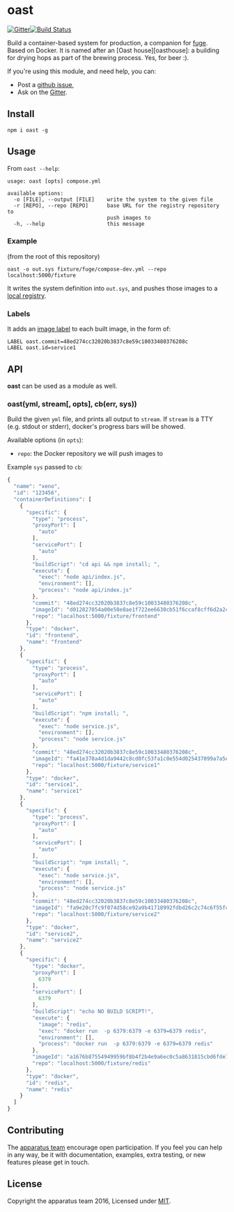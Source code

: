 # oast
[![Gitter][gitter-badge]][gitter-url][![Build Status][travis-badge]][travis-url]

Build a container-based system for production, a companion for [fuge][fuge]. Based on Docker.
It is named after an [Oast house][oasthouse]: a building for drying hops
as part of the brewing process. Yes, for beer :).

If you're using this module, and need help, you can:

- Post a [github issue][],
- Ask on the [Gitter][gitter-url].

## Install

```
npm i oast -g
```

## Usage

From `oast --help`:

```
usage: oast [opts] compose.yml

available options:
  -o [FILE], --output [FILE]    write the system to the given file
  -r [REPO], --repo [REPO]      base URL for the registry repository to
                                push images to
  -h, --help                    this message
```

### Example

(from the root of this repository)

```
oast -o out.sys fixture/fuge/compose-dev.yml --repo localhost:5000/fixture
```

It writes the system definition into `out.sys`, and pushes those images
to a [local registry](https://docs.docker.com/registry/).

### Labels

It adds an [image label][docker-labels] to each built image, in the
form of:

```
LABEL oast.commit=48ed274cc32020b3837c8e59c10033480376208c
LABEL oast.id=service1
```

## API

__oast__ can be used as a module as well.

### oast(yml, stream[, opts], cb(err, sys))

Build the given `yml` file, and prints all output to `stream`.
If `stream` is a TTY (e.g. stdout or stderr), docker's progress bars
will be showed.

Available options (in `opts`):

* `repo`: the Docker repository we will push images to

Example `sys` passed to `cb`:

```js
{
  "name": "xeno",
  "id": "123456",
  "containerDefinitions": [
    {
      "specific": {
        "type": "process",
        "proxyPort": [
          "auto"
        ],
        "servicePort": [
          "auto"
        ],
        "buildScript": "cd api && npm install; ",
        "execute": {
          "exec": "node api/index.js",
          "environment": [],
          "process": "node api/index.js"
        },
        "commit": "48ed274cc32020b3837c8e59c10033480376208c",
        "imageId": "d012827054a00e50e8ae1f722ee6630cb51f6ccaf8cff6d2a2c14dea39d5e2a6",
        "repo": "localhost:5000/fixture/frontend"
      },
      "type": "docker",
      "id": "frontend",
      "name": "frontend"
    },
    {
      "specific": {
        "type": "process",
        "proxyPort": [
          "auto"
        ],
        "servicePort": [
          "auto"
        ],
        "buildScript": "npm install; ",
        "execute": {
          "exec": "node service.js",
          "environment": [],
          "process": "node service.js"
        },
        "commit": "48ed274cc32020b3837c8e59c10033480376208c",
        "imageId": "fa41e378a4d1da9442c8cd0fc53fa1c0e554d025437099a7a5e851bf572decb4",
        "repo": "localhost:5000/fixture/service1"
      },
      "type": "docker",
      "id": "service1",
      "name": "service1"
    },
    {
      "specific": {
        "type": "process",
        "proxyPort": [
          "auto"
        ],
        "servicePort": [
          "auto"
        ],
        "buildScript": "npm install; ",
        "execute": {
          "exec": "node service.js",
          "environment": [],
          "process": "node service.js"
        },
        "commit": "48ed274cc32020b3837c8e59c10033480376208c",
        "imageId": "fa9e20c7fc9f074d58ce92a9b41718992fdbd26c2c74c6f55fdbac8078450df5",
        "repo": "localhost:5000/fixture/service2"
      },
      "type": "docker",
      "id": "service2",
      "name": "service2"
    },
    {
      "specific": {
        "type": "docker",
        "proxyPort": [
          6379
        ],
        "servicePort": [
          6379
        ],
        "buildScript": "echo NO BUILD SCRIPT!",
        "execute": {
          "image": "redis",
          "exec": "docker run  -p 6379:6379 -e 6379=6379 redis",
          "environment": [],
          "process": "docker run  -p 6379:6379 -e 6379=6379 redis"
        },
        "imageId": "a1676b87554949959bf8b4f2b4e9a6ec0c5a8631815cbd6fde70aa4a4fabb209",
        "repo": "localhost:5000/fixture/redis"
      },
      "type": "docker",
      "id": "redis",
      "name": "redis"
    }
  ]
}
```

## Contributing
The [apparatus team][] encourage open participation. If you feel you can help in any way, be it with
documentation, examples, extra testing, or new features please get in touch.

## License
Copyright the apparatus team 2016, Licensed under [MIT][].

[apparatus team]: https://github.com/apparatus
[travis-badge]: https://travis-ci.org/apparatus/oast.svg
[travis-url]: https://travis-ci.org/apparatus/oast
[gitter-badge]: https://badges.gitter.im/Join%20Chat.svg
[gitter-url]: https://gitter.im/apparatus
[github issue]: https://github.com/apparatus/oast/issues/new
[MIT]: ./LICENSE
[docker-labels]: https://docs.docker.com/engine/userguide/labels-custom-metadata/
[fuge]: http://fuge.io
[Oast house]: https://en.wikipedia.org/wiki/Oast_house
